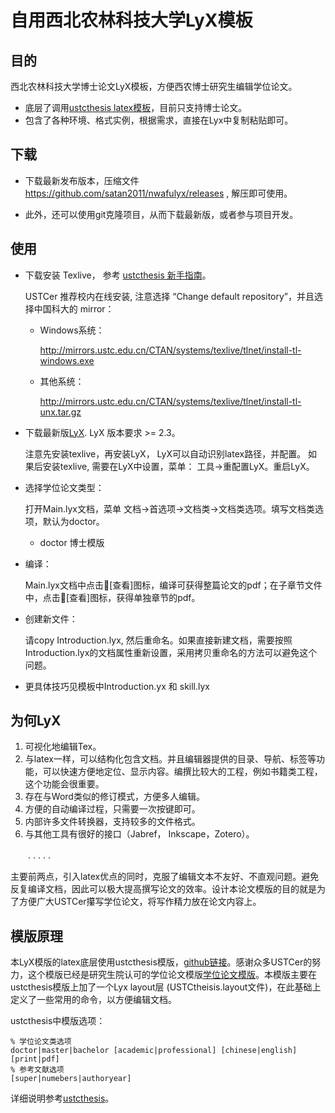 # 自用西北农林科技大学LyX模板 #



## 目的 ##

西北农林科技大学博士论文LyX模板，方便西农博士研究生编辑学位论文。

* 底层了调用[ustcthesis latex模板](https://github.com/ustctug/ustcthesis)，目前只支持博士论文。
* 包含了各种环境、格式实例，根据需求，直接在Lyx中复制粘贴即可。

## 下载 ##

* 下载最新发布版本，压缩文件 https://github.com/satan2011/nwafulyx/releases , 解压即可使用。

* 此外，还可以使用git克隆项目，从而下载最新版，或者参与项目开发。

  
## 使用 ##

* 下载安装 Texlive， 参考 [ustcthesis 新手指南](https://github.com/ustctug/ustcthesis/wiki/新手指南)。

  USTCer 推荐校内在线安装, 注意选择 “Change default repository”，并且选择中国科大的 mirror：

  * Windows系统：

     <http://mirrors.ustc.edu.cn/CTAN/systems/texlive/tlnet/install-tl-windows.exe>

  * 其他系统：

    <http://mirrors.ustc.edu.cn/CTAN/systems/texlive/tlnet/install-tl-unx.tar.gz>

* 下载最新版[LyX](https://www.lyx.org/Download). LyX 版本要求 >= 2.3。

  注意先安装texlive，再安装LyX， LyX可以自动识别latex路径，并配置。 如果后安装texlive, 需要在LyX中设置，菜单： 工具->重配置LyX。重启LyX。

* 选择学位论文类型：

  打开Main.lyx文档，菜单 文档->首选项->文档类->文档类选项。填写文档类选项，默认为doctor。

  * doctor	  博士模版


* 编译：

  Main.lyx文档中点击👀[查看]图标，编译可获得整篇论文的pdf；在子章节文件中，点击👀[查看]图标，获得单独章节的pdf。

* 创建新文件：

  请copy Introduction.lyx, 然后重命名。如果直接新建文档，需要按照Introduction.lyx的文档属性重新设置，采用拷贝重命名的方法可以避免这个问题。

* 更具体技巧见模板中Introduction.yx 和 skill.lyx


## 为何LyX 

1. 可视化地编辑Tex。
2. 与latex一样，可以结构化包含文档。并且编辑器提供的目录、导航、标签等功能，可以快速方便地定位、显示内容。编撰比较大的工程，例如书籍类工程， 这个功能会很重要。
3. 存在与Word类似的修订模式，方便多人编辑。
4. 方便的自动编译过程，只需要一次按键即可。
5. 内部许多文件转换器，支持较多的文件格式。
6. 与其他工具有很好的接口（Jabref， Inkscape，Zotero）。

　　. . . . . 

主要前两点，引入latex优点的同时，克服了编辑文本不友好、不直观问题。避免反复编译文档，因此可以极大提高撰写论文的效率。设计本论文模版的目的就是为了方便广大USTCer攥写学位论文，将写作精力放在论文内容上。

## 模版原理

本LyX模版的latex底层使用ustcthesis模版，[github链接](https://github.com/ustctug/ustcthesis)。感谢众多USTCer的努力，这个模版已经是研究生院认可的学位论文模版[学位论文模版](https://gradschool.ustc.edu.cn/ylb/xw.html)。本模版主要在ustcthesis模版上加了一个Lyx layout层 (USTCtheisis.layout文件)，在此基础上定义了一些常用的命令，以方便编辑文档。

ustcthesis中模版选项：

````
% 学位论文类选项
doctor|master|bachelor [academic|professional] [chinese|english] [print|pdf]
% 参考文献选项
[super|numebers|authoryear]
````

详细说明参考[ustcthesis](https://github.com/ustctug/ustcthesis)。